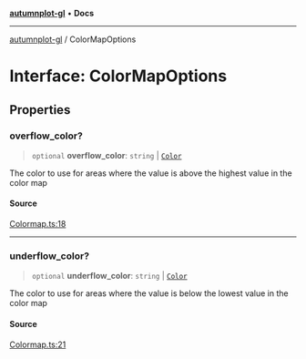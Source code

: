 [**autumnplot-gl**](../index.md) • **Docs**

***

[autumnplot-gl](../globals.md) / ColorMapOptions

# Interface: ColorMapOptions

## Properties

### overflow\_color?

> `optional` **overflow\_color**: `string` \| [`Color`](../classes/Color.md)

The color to use for areas where the value is above the highest value in the color map

#### Source

[Colormap.ts:18](https://github.com/tsupinie/autumnplot-gl/blob/0e257a0170331d21c88041ead5493447b81541cc/src/Colormap.ts#L18)

***

### underflow\_color?

> `optional` **underflow\_color**: `string` \| [`Color`](../classes/Color.md)

The color to use for areas where the value is below the lowest value in the color map

#### Source

[Colormap.ts:21](https://github.com/tsupinie/autumnplot-gl/blob/0e257a0170331d21c88041ead5493447b81541cc/src/Colormap.ts#L21)
